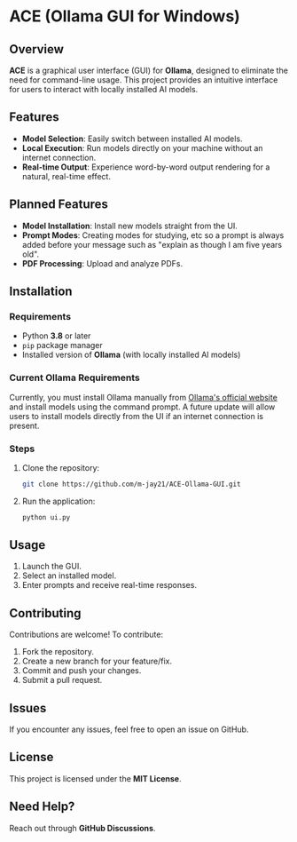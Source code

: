 # ACE (Ollama GUI for Windows)

## Overview

**ACE** is a graphical user interface (GUI) for **Ollama**, designed to eliminate the need for command-line usage. This project provides an intuitive interface for users to interact with locally installed AI models.

## Features

- **Model Selection**: Easily switch between installed AI models.
- **Local Execution**: Run models directly on your machine without an internet connection.
- **Real-time Output**: Experience word-by-word output rendering for a natural, real-time effect.

## Planned Features

- **Model Installation**: Install new models straight from the UI.
- **Prompt Modes**: Creating modes for studying, etc so a prompt is always added before your message such as "explain as though I am five years old".
- **PDF Processing**: Upload and analyze PDFs.

## Installation

### Requirements

- Python **3.8** or later
- `pip` package manager
- Installed version of **Ollama** (with locally installed AI models)

### Current Ollama Requirements

Currently, you must install Ollama manually from [Ollama's official website](https://ollama.com) and install models using the command prompt. A future update will allow users to install models directly from the UI if an internet connection is present.

### Steps

1. Clone the repository:
   ```sh
   git clone https://github.com/m-jay21/ACE-Ollama-GUI.git
   ```

2. Run the application:
   ```sh
   python ui.py
   ```

## Usage

1. Launch the GUI.
2. Select an installed model.
3. Enter prompts and receive real-time responses.

## Contributing

Contributions are welcome! To contribute:

1. Fork the repository.
2. Create a new branch for your feature/fix.
3. Commit and push your changes.
4. Submit a pull request.

## Issues

If you encounter any issues, feel free to open an issue on GitHub.

## License

This project is licensed under the **MIT License**.

## Need Help?

Reach out through **GitHub Discussions**.
